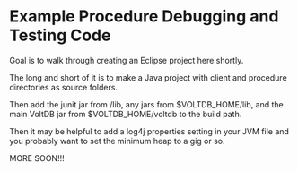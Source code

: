 # Example Procedure Debugging and Testing Code

Goal is to walk through creating an Eclipse project here shortly.

The long and short of it is to make a Java project with client and procedure directories as source folders.

Then add the junit jar from /lib, any jars from $VOLTDB_HOME/lib, and the main VoltDB jar from $VOLTDB_HOME/voltdb to the build path.

Then it may be helpful to add a log4j properties setting in your JVM file and you probably want to set the minimum heap to a gig or so.

MORE SOON!!!
